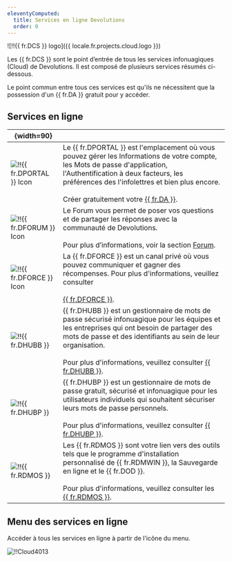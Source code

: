 ```yaml
---
eleventyComputed:
  title: Services en ligne Devolutions
  order: 0
---
```

![!!{{ fr.DCS }} logo]({{ locale.fr.projects.cloud.logo }})

Les {{ fr.DCS }} sont le point d’entrée de tous les services infonuagiques (Cloud) de Devolutions. Il est composé de plusieurs services résumés ci-dessous.

Le point commun entre tous ces services est qu'ils ne nécessitent que la possession d'un {{ fr.DA }} gratuit pour y accéder.

## Services en ligne

| {width=90} |     |
| ---------- | --- |
| ![!!{{ fr.DPORTAL }} Icon](https://devolutions.mo.cloudinary.net/images/projects/customer-portal/logos/customer-portal-icon-shadow.svg) | Le {{ fr.DPORTAL }} est l'emplacement où vous pouvez gérer les Informations de votre compte, les Mots de passe d'application, l'Authentification à deux facteurs, les préférences des l'infolettres et bien plus encore.<br><br>Créer gratuitement votre [{{ fr.DA }}](/fr/cloud/devolutions-account/). |
| ![!!{{ fr.DFORUM }} Icon](https://devolutions.mo.cloudinary.net/images/projects/forum/logos/forum-icon-shadow.svg)                      | Le Forum vous permet de poser vos questions et de partager les réponses avec la communauté de Devolutions.<br><br>Pour plus d’informations, voir la section [Forum](/fr/cloud/forum/). |
| ![!!{{ fr.DFORCE }} Icon](https://devolutions.mo.cloudinary.net/images/projects/force/logos/force-icon-shadow.svg)                      | La {{ fr.DFORCE }} est un canal privé où vous pouvez communiquer et gagner des récompenses. Pour plus d'informations, veuillez consulter<br><br>[{{ fr.DFORCE }}](/fr/cloud/devolutions-force/). |
| ![!!{{ fr.DHUBB }}](https://devolutions.mo.cloudinary.net/images/projects/password-hub-business/logos/password-hub-business-icon-shadow.svg) | {{ fr.DHUBB }} est un gestionnaire de mots de passe sécurisé infonuagique pour les équipes et les entreprises qui ont besoin de partager des mots de passe et des identifiants au sein de leur organisation.<br><br>Pour plus d'informations, veuillez consulter [{{ fr.DHUBB }}](/fr/cloud/hub-business/). |
| ![!!{{ fr.DHUBP }}](https://devolutions.mo.cloudinary.net/images/projects/password-hub-personal/logos/password-hub-personal-icon-shadow.svg) | {{ fr.DHUBP }} est un gestionnaire de mots de passe gratuit, sécurisé et infonuagique pour les utilisateurs individuels qui souhaitent sécuriser leurs mots de passe personnels.<br><br>Pour plus d'informations, veuillez consulter [{{ fr.DHUBP }}](/fr/cloud/hub-personal/). |
| ![!!{{ fr.RDMOS }}](https://devolutions.mo.cloudinary.net/images/projects/online-services/logos/online-services-icon-shadow.svg) | Les {{ fr.RDMOS }} sont votre lien vers des outils tels que le programme d'installation personnalisé de {{ fr.RDMWIN }}, la Sauvegarde en ligne et le {{ fr.DOD }}.<br><br>Pour plus d'informations, veuillez consulter les [{{ fr.RDMOS }}](/fr/cloud/rdm-online-services/). |

## Menu des services en ligne

Accéder à tous les services en ligne à partir de l'icône du menu.

![!!Cloud4013](https://webdevolutions.azureedge.net/docs/fr/cloud/Cloud4013.png) 
